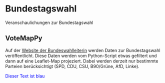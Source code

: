 # Bundestagswahl
Veranschaulichungen zur Bundestagswahl

## VoteMapPy
Auf der [Website der Bundeswahlleiterin](https://www.bundeswahlleiterin.de/bundeswahlleiter.html) werden Daten zur Bundestagswahl veröffentlicht. Diese Daten werden vom Python-Script etwas gefiltert und dann auf eine Leaflet-Map projeziert. Dabei werden derzeit nur bestimmte Parteien berücksichtigt (SPD, CDU, CSU, B90/Grüne, AfD, Linke). 

<span style="color:blue">Dieser Text ist blau</span>
